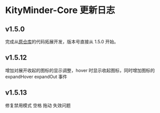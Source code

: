 # KityMinder-Core 更新日志

## v1.5.0

完成从[原仓库](https://github.com/fex-team/kityminder)的代码拓展开发，版本号直接从 1.5.0 开始。

## v1.5.12

增加对展开收起的图标的显示调整，hover 时显示收起图标，同时增加图标的 expandHover expandOut 事件

## v1.5.13

修复禁用模式 空格 拖动 失效问题
